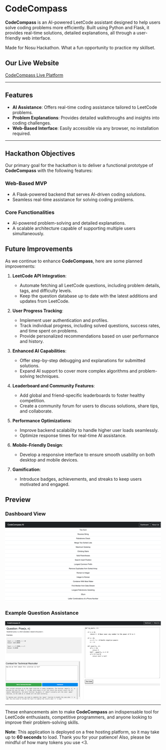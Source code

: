 # CodeCompass

**CodeCompass** is an AI-powered LeetCode assistant designed to help users solve coding problems more efficiently. Built using Python and Flask, it provides real-time solutions, detailed explanations, all through a user-friendly web interface.

Made for Nosu Hackathon. What a fun opportunity to practice my skillset.

## Our Live Website

[CodeCompass Live Platform](https://codecompass-17r4.onrender.com)

---

## Features

- **AI Assistance**: Offers real-time coding assistance tailored to LeetCode problems.
- **Problem Explanations**: Provides detailed walkthroughs and insights into coding challenges.
- **Web-Based Interface**: Easily accessible via any browser, no installation required.

---

## Hackathon Objectives

Our primary goal for the hackathon is to deliver a functional prototype of **CodeCompass** with the following features:

### Web-Based MVP

- A Flask-powered backend that serves AI-driven coding solutions.
- Seamless real-time assistance for solving coding problems.

### Core Functionalities

- AI-powered problem-solving and detailed explanations.
- A scalable architecture capable of supporting multiple users simultaneously.


## Future Improvements

As we continue to enhance **CodeCompass**, here are some planned improvements:

1. **LeetCode API Integration**:
   - Automate fetching all LeetCode questions, including problem details, tags, and difficulty levels.
   - Keep the question database up to date with the latest additions and updates from LeetCode.

2. **User Progress Tracking**:
   - Implement user authentication and profiles.
   - Track individual progress, including solved questions, success rates, and time spent on problems.
   - Provide personalized recommendations based on user performance and history.

3. **Enhanced AI Capabilities**:
   - Offer step-by-step debugging and explanations for submitted solutions.
   - Expand AI support to cover more complex algorithms and problem-solving techniques.

4. **Leaderboard and Community Features**:
   - Add global and friend-specific leaderboards to foster healthy competition.
   - Create a community forum for users to discuss solutions, share tips, and collaborate.

5. **Performance Optimizations**:
   - Improve backend scalability to handle higher user loads seamlessly.
   - Optimize response times for real-time AI assistance.

6. **Mobile-Friendly Design**:
   - Develop a responsive interface to ensure smooth usability on both desktop and mobile devices.

7. **Gamification**:
   - Introduce badges, achievements, and streaks to keep users motivated and engaged.

## Preview

### Dashboard View
![Dashboard](./codecompass-dashboard.png)

### Example Question Assistance
![CodeCompass Question Example](./codecompass-question-example.png)

--- 

These enhancements aim to make **CodeCompass** an indispensable tool for LeetCode enthusiasts, competitive programmers, and anyone looking to improve their problem-solving skills.

**Note**: This application is deployed on a free hosting platform, so it may take up to **60 seconds** to load. Thank you for your patience! Also, please be mindful of how many tokens you use <3.
